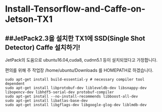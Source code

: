 Install-Tensorflow-and-Caffe-on-Jetson-TX1
========
##JetPack2.3을 설치한 TX1에 SSD(Single Shot Detector) Caffe 설치하기!
--------------
JetPack의 도움으로 ubuntu16.04,cuda8, cudnn5.1 등이 설치되었다고 가정합니다.

편의를 위해 주 작업장 /home/ubuntu/Downloads 를 HOMEPATH로 하겠습니다.


<pre><code>sudo apt-get install build-essential-y # necessary compiler tool dependent
sudo apt-get install libprotobuf-dev libleveldb-dev libsnappy-dev libopencv-dev libhdf5-serial-dev protobuf-compiler
sudo apt-get install --no-install-recommends libboost-all-dev
sudo apt-get install libatlas-base-dev
sudo apt-get install libgflags-dev libgoogle-glog-dev liblmdb-dev
</code></pre>
